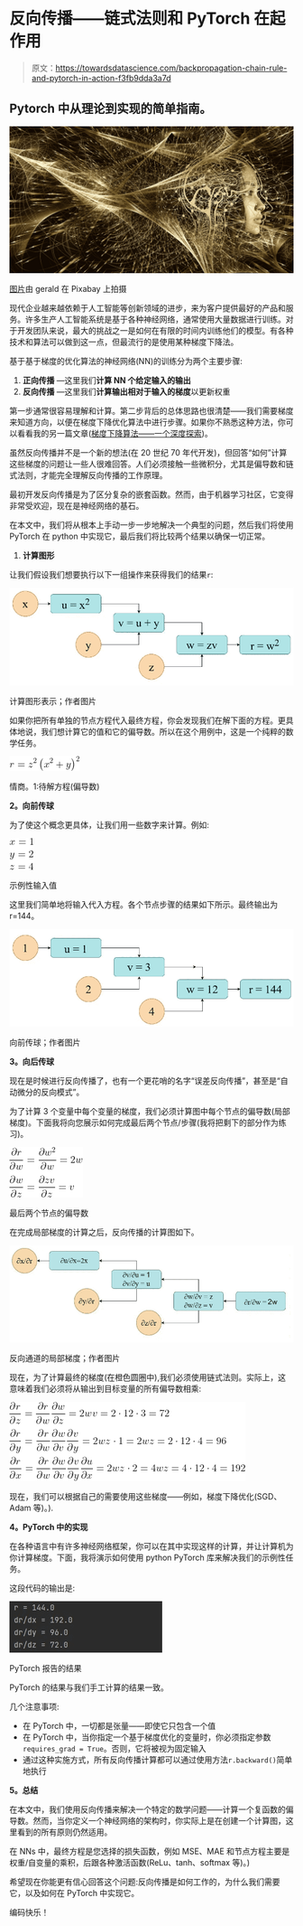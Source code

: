 # 反向传播——链式法则和 PyTorch 在起作用

> 原文：<https://towardsdatascience.com/backpropagation-chain-rule-and-pytorch-in-action-f3fb9dda3a7d>

## Pytorch 中从理论到实现的简单指南。

![](img/639a1e242521b51a1008b123c8bf89be.png)

[图片](https://pixabay.com/illustrations/quantum-physics-wave-particles-4550602/)由 gerald 在 Pixabay 上拍摄

现代企业越来越依赖于人工智能等创新领域的进步，来为客户提供最好的产品和服务。许多生产人工智能系统是基于各种神经网络，通常使用大量数据进行训练。对于开发团队来说，最大的挑战之一是如何在有限的时间内训练他们的模型。有各种技术和算法可以做到这一点，但最流行的是使用某种梯度下降法。

基于基于梯度的优化算法的神经网络(NN)的训练分为两个主要步骤:

1.  **正向传播** —这里我们**计算 NN 个给定输入的输出**
2.  **反向传播** —这里我们**计算输出相对于输入的梯度**以更新权重

第一步通常很容易理解和计算。第二步背后的总体思路也很清楚——我们需要梯度来知道方向，以便在梯度下降优化算法中进行步骤。如果你不熟悉这种方法，你可以看看我的另一篇文章([梯度下降算法——一个深度探索](/gradient-descent-algorithm-a-deep-dive-cf04e8115f21))。

虽然反向传播并不是一个新的想法(在 20 世纪 70 年代开发)，但回答“如何”计算这些梯度的问题让一些人很难回答。人们必须接触一些微积分，尤其是偏导数和链式法则，才能完全理解反向传播的工作原理。

最初开发反向传播是为了区分复杂的嵌套函数。然而，由于机器学习社区，它变得非常受欢迎，现在是神经网络的基石。

在本文中，我们将从根本上手动一步一步地解决一个典型的问题，然后我们将使用 PyTorch 在 python 中实现它，最后我们将比较两个结果以确保一切正常。

1.  **计算图形**

让我们假设我们想要执行以下一组操作来获得我们的结果`r`:

![](img/a9b2447f212939edb929d766dc661595.png)

计算图形表示；作者图片

如果你把所有单独的节点方程代入最终方程，你会发现我们在解下面的方程。更具体地说，我们想计算它的值和它的偏导数。所以在这个用例中，这是一个纯粹的数学任务。

![](img/911d8525ee47513b24c1f1cb148b6fe9.png)

情商。1:待解方程(偏导数)

**2。向前传球**

为了使这个概念更具体，让我们用一些数字来计算。例如:

![](img/cb2c169614b545b9b7914097943ca61a.png)

示例性输入值

这里我们简单地将输入代入方程。各个节点步骤的结果如下所示。最终输出为 r=144。

![](img/35e0f43242f1559c72cb38557bf87ced.png)

向前传球；作者图片

**3。向后传球**

现在是时候进行反向传播了，也有一个更花哨的名字“误差反向传播”，甚至是“自动微分的反向模式”。

为了计算 3 个变量中每个变量的梯度，我们必须计算图中每个节点的偏导数(局部梯度)。下面我将向您展示如何完成最后两个节点/步骤(我将把剩下的部分作为练习)。

![](img/01bb241f5000cdb63a2709a5ede39fdb.png)

最后两个节点的偏导数

在完成局部梯度的计算之后，反向传播的计算图如下。

![](img/72c53bb11318a51e8b153d5f7f44dfb2.png)

反向通道的局部梯度；作者图片

现在，为了计算最终的梯度(在橙色圆圈中),我们必须使用链式法则。实际上，这意味着我们必须将从输出到目标变量的所有偏导数相乘:

![](img/7a68662a79432d1ccdceb46ed89b2ea1.png)

现在，我们可以根据自己的需要使用这些梯度——例如，梯度下降优化(SGD、Adam 等)。).

**4。PyTorch 中的实现**

在各种语言中有许多神经网络框架，你可以在其中实现这样的计算，并让计算机为你计算梯度。下面，我将演示如何使用 python PyTorch 库来解决我们的示例性任务。

这段代码的输出是:

![](img/b278b686da1b5ab9149c04ca056f29fd.png)

PyTorch 报告的结果

PyTorch 的结果与我们手工计算的结果一致。

几个注意事项:

*   在 PyTorch 中，一切都是张量——即使它只包含一个值
*   在 PyTorch 中，当你指定一个基于梯度优化的变量时，你必须指定参数`requires_grad = True`。否则，它将被视为固定输入
*   通过这种实施方式，所有反向传播计算都可以通过使用方法`r.backward()`简单地执行

**5。总结**

在本文中，我们使用反向传播来解决一个特定的数学问题——计算一个复函数的偏导数。然而，当你定义一个神经网络的架构时，你实际上是在创建一个计算图，这里看到的所有原则仍然适用。

在 NNs 中，最终方程是您选择的损失函数，例如 MSE、MAE 和节点方程主要是权重/自变量的乘积，后跟各种激活函数(ReLu、tanh、softmax 等)。)

希望现在你能更有信心回答这个问题:反向传播是如何工作的，为什么我们需要它，以及如何在 PyTorch 中实现它。

编码快乐！